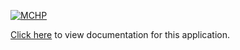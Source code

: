 [![MCHP](https://www.microchip.com/ResourcePackages/Microchip/assets/dist/images/logo.png)](https://www.microchip.com)

[Click here](https://onlinedocs.microchip.com/v2/keyword-lookup?keyword=CSP_APPS_PIC32CM_SG_GC_PM_WAKEUP_USING_RTC&redirect=true) to view documentation for this application.
